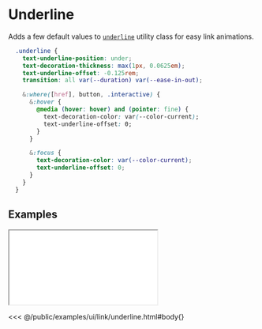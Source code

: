 # Underline

Adds a few default values to [`underline`](https://tailwindcss.com/docs/text-decoration) utility class for easy link animations.

```css
  .underline {
    text-underline-position: under;
    text-decoration-thickness: max(1px, 0.0625em);
    text-underline-offset: -0.125rem;
    transition: all var(--duration) var(--ease-in-out);

    &:where([href], button, .interactive) {
      &:hover {
        @media (hover: hover) and (pointer: fine) {
          text-decoration-color: var(--color-current);
          text-underline-offset: 0;
        }
      }

      &:focus {
        text-decoration-color: var(--color-current);
        text-underline-offset: 0;
      }
    }
  }
```

## Examples

<iframe onload="this.style.visibility = 'visible';" src="/examples/ui/link/underline.html"></iframe>

<<< @/public/examples/ui/link/underline.html#body{}
